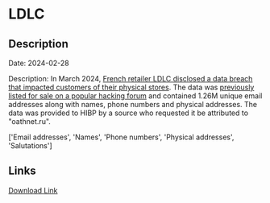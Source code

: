 # LDLC

## Description

Date: 2024-02-28

Description:
In March 2024, <a href="https://www.groupe-ldlc.com/information-relative-a-un-incident-de-cybersecurite-2/" target="_blank" rel="noopener">French retailer LDLC disclosed a data breach that impacted customers of their physical stores</a>. The data was <a href="https://x.com/H4ckManac/status/1763100569810420017" target="_blank" rel="noopener">previously listed for sale on a popular hacking forum</a> and contained 1.26M unique email addresses along with names, phone numbers and physical addresses. The data was provided to HIBP by a source who requested it be attributed to &quot;oathnet.ru&quot;.


['Email addresses', 'Names', 'Phone numbers', 'Physical addresses', 'Salutations']

## Links

[Download Link](https://link-to.net/1229997/309.3463199249171/dynamic/?r=bGRsYy5jb20=)